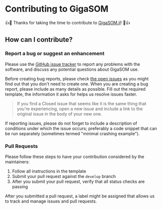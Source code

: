 # Contributing to GigaSOM

:+1::tada: Thanks for taking the time to contribute to [GigaSOM.jl](https://github.com/LCSB-BioCore/GigaSOM.jl)! :tada::+1:

## How can I contribute?

### Report a bug or suggest an enhancement

Please use the [GitHub issue tracker](https://github.com/LCSB-BioCore/GigaSOM.jl/issues) to report any problems with the software, and discuss any potential questions about GigaSOM use.

Before creating bug reports, please check [the open
issues](https://github.com/LCSB-BioCore/GigaSOM.jl/issues) as you might find
out that you don't need to create one. When you are creating a bug report,
please include as many details as possible. Fill out the required template, the
information it asks for helps us resolve issues faster.

> If you find a Closed issue that seems like it is the same thing that
  you're experiencing, open a new issue and include a link to the original issue
  in the body of your new one.

If reporting issues, please do not forget to include a description of conditions under which the issue occurs; preferably a code snippet that can be run separately (sometimes termed "minimal crashing example").

### Pull Requests

Please follow these steps to have your contribution considered by the maintainers:

1. Follow all instructions in the template
2. Submit your pull request against the `develop` branch
3. After you submit your pull request, verify that all status checks are passing

After you submitted a pull request, a label might be assigned that allows us
to track and manage issues and pull requests.
